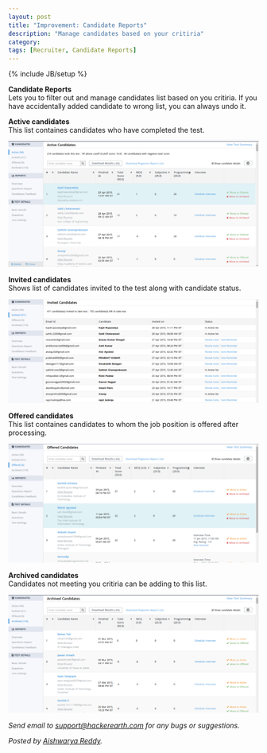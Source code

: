 ```yaml
---
layout: post
title: "Improvement: Candidate Reports"
description: "Manage candidates based on your critiria"
category:
tags: [Recruiter, Candidate Reports]
---
```

{% include JB/setup %}

**Candidate Reports**
<br>Lets you to filter out and manage candidates list based on you critiria. If you have accidentally added
candidate to wrong list, you can always undo it.

**Active candidates**
<br>This list containes candidates who have completed the test.

<img src="/images/active-candidates.png" />

**Invited candidates**
<br>Shows list of candidates invited to the test along with candidate status.

<img src="/images/invited-candidates.png" />

**Offered candidates**
<br>This list containes candidates to whom the job position is offered after processing. 

<img src="/images/offered-candidates.png" />

**Archived candidates**
<br>Candidates not meeting you critiria can be adding to this list.

<img src="/images/archived-candidates.png" />


*Send email to support@hackerearth.com for any bugs or suggestions.*

*Posted by [Aishwarya Reddy](http://hck.re/areddy).*